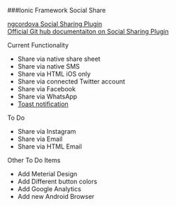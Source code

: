 ###Ionic Framework Social Share

[ngcordova Social Sharing Plugin](http://ngcordova.com/docs/plugins/socialSharing/)  
[Official Git hub documentaiton on Social Sharing Plugin](https://github.com/EddyVerbruggen/SocialSharing-PhoneGap-Plugin)  

Current Functionality  
  
- Share via native share sheet
- Share via native SMS
- Share via HTML iOS only
- Share via connected Twitter account
- Share via Facebook
- Share via WhatsApp
- [Toast notification](https://github.com/EddyVerbruggen/Toast-PhoneGap-Plugin)
  
To Do
  
- Share via Instagram
- Share via Email
- Share via HTML Email
  
Other To Do Items

- Add Meterial Design
- Add Different button colors
- Add Google Analytics
- Add new Android Browser

